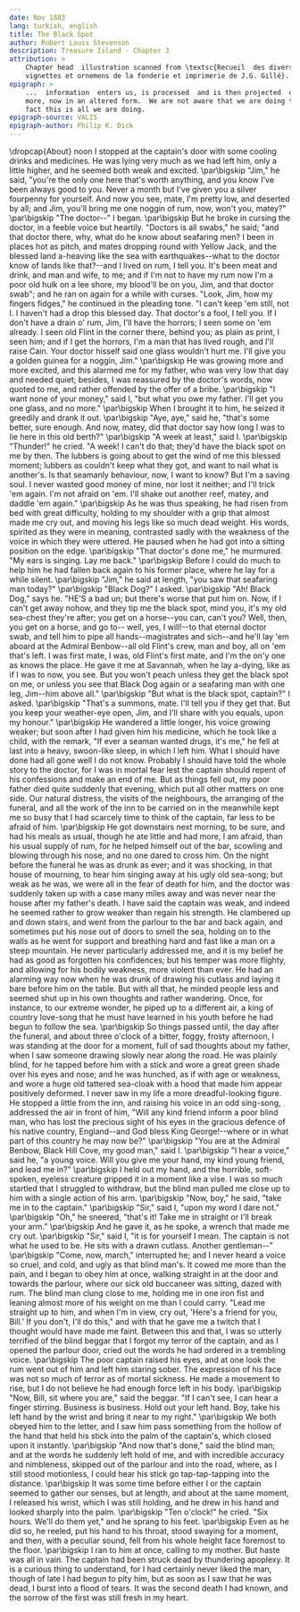```yaml
---
date: Nov 1883
lang: turkish, english
title: The Black Spot
author: Robert Louis Stevenson
description: Treasure Island - Chapter 3
attribution: >
    Chapter head  illustration scanned from \textsc{Recueil  des divers caractères,
    vignettes et ornemens de la fonderie et imprimerie de J.G. Gillé}.
epigraph: >
    ...  information  enters us, is processed  and is then projected  outwards once
    more, now in an altered form.  We are not aware that we are doing this, that in
    fact this is all we are doing.
epigraph-source: VALIS
epigraph-author: Philip K. Dick
---
```

\dropcap{About} noon I  stopped at the captain's door with  some cooling drinks
and medicines. He was lying very much as we had left him, only a little higher,
and he seemed both weak and excited.
\par\bigskip
"Jim," he said, "you're  the only one here that's worth  anything, and you know
I've  been always  good to  you. Never  a  month but  I've given  you a  silver
fourpenny for yourself. And now you see,  mate, I'm pretty low, and deserted by
all; and Jim, you'll bring me one noggin of rum, now, won't you, matey?"
\par\bigskip
"The doctor--" I began.
\par\bigskip
But he broke in cursing the doctor, in a feeble voice but heartily. "Doctors is
all  swabs," he  said; "and  that  doctor there,  why,  what do  he know  about
seafaring men?  I been in  places hot as pitch,  and mates dropping  round with
Yellow Jack, and the blessed land a-heaving like the sea with earthquakes--what
to the doctor  know of lands like that?--and  I lived on rum, I  tell you. It's
been meat and drink, and man and wife, to me; and if I'm not to have my rum now
I'm a poor old hulk on a lee shore, my blood'll be on you, Jim, and that doctor
swab"; and he ran on again for a  while with curses. "Look, Jim, how my fingers
fidges," he continued in  the pleading tone. "I can't keep 'em  still, not I. I
haven't had  a drop this blessed  day. That doctor's a  fool, I tell you.  If I
don't have  a drain  o' rum, Jim,  I'll have  the horrors; I  seen some  on 'em
already. I seen old Flint in the corner there, behind you; as plain as print, I
seen him; and  if I get the horrors,  I'm a man that has lived  rough, and I'll
raise Cain. Your doctor hisself said one  glass wouldn't hurt me. I'll give you
a golden guinea for a noggin, Jim."
\par\bigskip
He was growing  more and more excited,  and this alarmed me for  my father, who
was  very low  that day  and  needed quiet;  besides,  I was  reassured by  the
doctor's words, now quoted to me, and rather offended by the offer of a bribe.
\par\bigskip
"I want none of your money," said I,  "but what you owe my father. I'll get you
one glass, and no more."
\par\bigskip
When I brought it to him, he seized it greedily and drank it out.
\par\bigskip
"Aye, aye," said he, "that's some better, sure enough. And now, matey, did that
doctor say how long I was to lie here in this old berth?"
\par\bigskip
"A week at least," said I.
\par\bigskip
"Thunder!" he cried. "A week! I can't do that; they'd have the black spot on me
by then. The lubbers is going about to  get the wind of me this blessed moment;
lubbers as couldn't keep what they got,  and want to nail what is another's. Is
that seamanly behaviour,  now, I want to  know? But I'm a saving  soul. I never
wasted good money of  mine, nor lost it neither; and I'll  trick 'em again. I'm
not afraid on 'em. I'll shake out another reef, matey, and daddle 'em again."
\par\bigskip
As he was thus  speaking, he had risen from bed  with great difficulty, holding
to my  shoulder with a grip  that almost made me  cry out, and moving  his legs
like  so  much dead  weight.  His  words, spirited  as  they  were in  meaning,
contrasted sadly with the weakness of the  voice in which they were uttered. He
paused when he had got into a sitting position on the edge.
\par\bigskip
"That doctor's done me," he murmured. "My ears is singing. Lay me back."
\par\bigskip
Before I  could do  much to help  him he  had fallen back  again to  his former
place, where he lay for a while silent.
\par\bigskip
"Jim," he said at length, "you saw that seafaring man today?"
\par\bigskip
"Black Dog?" I asked.
\par\bigskip
"Ah!  Black Dog,"  says he.  "HE'S a  bad un;  but there's  worse that  put him
on. Now, if I  can't get away nohow, and they tip me  the black spot, mind you,
it's my old  sea-chest they're after; you  get on a horse--you  can, can't you?
Well, then, you get on a horse, and go to-- well, yes, I will!--to that eternal
doctor swab,  and tell him to  pipe all hands--magistrates and  sich--and he'll
lay 'em aboard at the Admiral Benbow--all old Flint's crew, man and boy, all on
'em that's left. I  was first mate, I was, old Flint's first  mate, and I'm the
on'y one as  knows the place. He gave  it me at Savannah, when  he lay a-dying,
like as if I was to now, you see. But you won't peach unless they get the black
spot on me, or unless you see that  Black Dog again or a seafaring man with one
leg, Jim--him above all."
\par\bigskip
"But what is the black spot, captain?" I asked.
\par\bigskip
"That's a  summons, mate. I'll  tell you  if they get  that. But you  keep your
weather-eye open, Jim, and I'll share with you equals, upon my honour."
\par\bigskip
He wandered  a little longer,  his voice growing weaker;  but soon after  I had
given him his medicine, which he took like a child, with the remark, "If ever a
seaman wanted drugs, it's me," he fell  at last into a heavy, swoon-like sleep,
in  which I  left him.  What I  should have  done had  all gone  well I  do not
know. Probably I should  have told the whole story to the doctor,  for I was in
mortal fear lest the  captain should repent of his confessions  and make an end
of me. But as things fell out, my poor father died quite suddenly that evening,
which put all  other matters on one  side. Our natural distress,  the visits of
the neighbours, the arranging of the funeral, and all the work of the inn to be
carried on in the  meanwhile kept me so busy that I had  scarcely time to think
of the captain, far less to be afraid of him.
\par\bigskip
He got downstairs next morning, to be  sure, and had his meals as usual, though
he ate little and  had more, I am afraid, than his usual  supply of rum, for he
helped himself out  of the bar, scowling  and blowing through his  nose, and no
one dared  to cross him.  On the night  before the funeral  he was as  drunk as
ever; and it was shocking, in that  house of mourning, to hear him singing away
at his ugly old sea-song; but weak as he  was, we were all in the fear of death
for him, and the  doctor was suddenly taken up with a case  many miles away and
was never near the  house after my father's death. I have  said the captain was
weak, and indeed he  seemed rather to grow weaker than  regain his strength. He
clambered up  and down stairs, and  went from the  parlour to the bar  and back
again, and sometimes put his nose out of  doors to smell the sea, holding on to
the walls as  he went for support and  breathing hard and fast like a  man on a
steep mountain. He never particularly addressed me,  and it is my belief he had
as good  as forgotten  his confidences;  but his temper  was more  flighty, and
allowing for  his bodily weakness, more  violent than ever. He  had an alarming
way now when he was drunk of drawing  his cutlass and laying it bare before him
on the table.  But with all that, he  minded people less and seemed  shut up in
his  own thoughts  and rather  wandering. Once,  for instance,  to our  extreme
wonder, he  piped up to a  different air, a  king of country love-song  that he
must have learned in his youth before he had begun to follow the sea.
\par\bigskip
So things passed until, the day after the funeral, and about three o'clock of a
bitter, foggy, frosty afternoon, I was standing  at the door for a moment, full
of sad thoughts about  my father, when I saw someone  drawing slowly near along
the road. He was plainly blind, for he  tapped before him with a stick and wore
a great green shade over his eyes and  nose; and he was hunched, as if with age
or weakness, and wore  a huge old tattered sea-cloak with a  hood that made him
appear positively  deformed. I  never saw  in my  life a  more dreadful-looking
figure. He  stopped a  little from  the inn, and  raising his  voice in  an odd
sing-song, addressed the  air in front of  him, "Will any kind  friend inform a
poor blind  man, who has lost  the precious sight  of his eyes in  the gracious
defence of his native country, England--and God bless King George!--where or in
what part of this country he may now be?"
\par\bigskip
"You are at the Admiral Benbow, Black Hill Cove, my good man," said I.
\par\bigskip
"I hear a voice," said he, "a young  voice. Will you give me your hand, my kind
young friend, and lead me in?"
\par\bigskip
I held out my hand, and  the horrible, soft-spoken, eyeless creature gripped it
in a moment like  a vise. I was so much startled that  I struggled to withdraw,
but the blind man pulled me close up to him with a single action of his arm.
\par\bigskip
"Now, boy," he said, "take me in to the captain."
\par\bigskip
"Sir," said I, "upon my word I dare not."
\par\bigskip
"Oh," he sneered, "that's it! Take me in straight or I'll break your arm."
\par\bigskip
And he gave it, as he spoke, a wrench that made me cry out.
\par\bigskip
"Sir," said I, "it  is for yourself I mean. The captain is  not what he used to
be. He sits with a drawn cutlass. Another gentleman--"
\par\bigskip
"Come, now,  march," interrupted he;  and I never heard  a voice so  cruel, and
cold, and ugly as that blind man's. It cowed me more than the pain, and I began
to obey him at  once, walking straight in at the door  and towards the parlour,
where our sick old  buccaneer was sitting, dazed with rum.  The blind man clung
close to me, holding me in one iron  fist and leaning almost more of his weight
on me than  I could carry. "Lead me  straight up to him, and when  I'm in view,
cry out, 'Here's a friend for you, Bill.' If you don't, I'll do this," and with
that he gave me a twitch that I  thought would have made me faint. Between this
and that,  I was  so utterly  terrified of the  blind beggar  that I  forgot my
terror of the captain, and as I opened the parlour door, cried out the words he
had ordered in a trembling voice.
\par\bigskip
The poor captain raised  his eyes, and at one look the rum  went out of him and
left him staring sober. The expression of his face was not so much of terror as
of mortal  sickness. He made a  movement to rise, but  I do not believe  he had
enough force left in his body.
\par\bigskip
"Now, Bill, sit where you are," said the  beggar. "If I can't see, I can hear a
finger stirring. Business  is business. Hold out your left  hand. Boy, take his
left hand by the wrist and bring it near to my right."
\par\bigskip
We both obeyed him to the letter, and  I saw him pass something from the hollow
of the hand  that held his stick  into the palm of the  captain's, which closed
upon it instantly.
\par\bigskip
"And now that's  done," said the blind  man; and at the words  he suddenly left
hold of  me, and with  incredible accuracy and  nimbleness, skipped out  of the
parlour and into the road, where, as I still stood motionless, I could hear his
stick go tap-tap-tapping into the distance.
\par\bigskip
It was some  time before either I  or the captain seemed to  gather our senses,
but at length, and about at the same  moment, I released his wrist, which I was
still holding, and he drew in his hand and looked sharply into the palm.
\par\bigskip
"Ten o'clock!" he cried.  "Six hours. We'll do them yet," and  he sprang to his
feet.
\par\bigskip
Even as he did  so, he reeled, put his hand to his  throat, stood swaying for a
moment,  and then,  with a  peculiar  sound, fell  from his  whole height  face
foremost to the floor.
\par\bigskip
I ran  to him at  once, calling to  my mother. But haste  was all in  vain. The
captain had been struck  dead by thundering apoplexy. It is  a curious thing to
understand, for I had certainly never liked the man, though of late I had begun
to pity him,  but as soon as  I saw that he was  dead, I burst into  a flood of
tears. It  was the second death  I had known, and  the sorrow of the  first was
still fresh in my heart.
